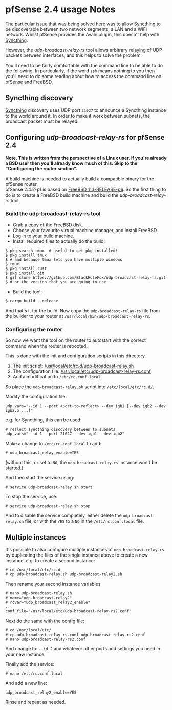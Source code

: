 # pfSense 2.4 usage Notes

The particular issue that was being solved here was to allow [Syncthing][] to
be discoverable between two network segments, a LAN and a WiFi network.
Whilst pfSense provides the Avahi plugin, this doesn't help with [Syncthing][].

However, the *udp-broadcast-relay-rs* tool allows arbitrary relaying of UDP
packets between interfaces, and this helps to solve the problem.

You'll need to be fairly comfortable with the command line to be able to do the
following.  In particularly, if the word `ssh` means nothing to you then you'll
need to do some reading about how to access the command line on pfSense and
FreeBSD.

## Syncthing discovery

[Syncthing][] discovery uses UDP port `21027` to announce a Syncthing instance
to the world around it.  In order to make it work between subnets, the
broadcast packet must be relayed.

## Configuring *udp-broadcast-relay-rs* for pfSense 2.4

**Note. This is written from the perspective of a Linux user.  If you're
already a BSD user then you'll already know much of this.  Skip to the
"Configuring the router section".**

A build machine is needed to actually build a compatible binary for the pfSense router.  
pfSense 2.4.2-p1 is based on
[FreeBSD 11.1-RELEASE-p6](https://www.freebsd.org/releases/11.1R/).
So the first thing to do is to create a FreeBSD build machine and build the
*udp-broadcast-relay-rs* tool.

### Build the udp-broadcast-relay-rs tool

* Grab a [copy](https://download.freebsd.org/ftp/releases/amd64/amd64/ISO-IMAGES/11.1/FreeBSD-11.1-RELEASE-amd64-disc1.iso) of the FreeBSD disk.
* Choose your favourite virtual machine manager, and install FreeBSD.
* Log in to your build machine.
* Install required files to actually do the build:

```shell
$ pkg search tmux  # useful to get pkg installed!
$ pkg install tmux
$ # and because tmux lets you have multiple windows
$ tmux
$ pkg install rust
$ pkg install git
$ git clone https://github.com/BlackHoleFox/udp-broadcast-relay-rs.git
$ # or the version that you are going to use.
```

* Build the tool:

```shell
$ cargo build --release
```

And that's it for the build.  Now copy the `udp-broadcast-relay-rs` file
from the builder to your router at `/usr/local/bin/udp-broadcast-relay-rs`.

### Configuring the router

So now we want the tool on the router to autostart with the correct command
when the router is rebooted.

This is done with the init and configuration scripts in this directory.

1. The init script: [/usr/local/etc/rc.d/udp-broadcast-relay.sh](udp-broadcast-relay.sh)
2. The configuration file: [/usr/local/etc/udp-broadcast-relay-rs.conf](udp-broadcast-relay-rs.conf)
3. And a modification to `/etc/rc.conf.local`.

So place the `udp-broadcast-relay.sh` script into `/etc/local/etc/rc.d/`.

Modify the configuration file:

```shell
udp_vars="--id 1 --port <port-to-reflect> --dev igb1 [--dev igb2 --dev igb2.5 ...]"
```

e.g. for Syncthing, this can be used:

```shell
# reflect syncthing discovery between to subnets
udp_vars="--id 1 --port 21027 --dev igb1 --dev igb2"
```

Make a change to `/etc/rc.conf.local` to add:

```shell
# udp_broadcast_relay_enable=YES
```

(without this, or set to `NO`, the `udp-broadcast-relay-rs` instance won't be started.)

And then start the service using:

```shell
# service udp-broadcast-relay.sh start
```

To stop the service, use:

```shell
# service udp-broadcast-relay.sh stop
```

And to disable the service completely, either delete the
`udp-broadcast-relay.sh` file, or with the `YES` to a `NO` in the
`/etc/rc.conf.local` file.

## Multiple instances

It's possible to also configure multiple instances of
`udp-broadcast-relay-rs` by duplicating the files of the single
instance above to create a new instance.  e.g. to create a second
instance:

```shell
# cd /usr/local/etc/rc.d
# cp udp-broadcast-relay.sh udp-broadcast-relay2.sh
```

Then rename your second instance variables:

```shell
# nano udp-broadcast-relay.sh
# name="udp-broadcast-relay2"
# rcvar="udp_broadcast_relay2_enable"
...
conf_file="/usr/local/etc/udp-broadcast-relay-rs2.conf"
```

Next do the same with the config file:

```shell
# cd /usr/local/etc/
# cp udp-broadcast-relay-rs.conf udp-broadcast-relay-rs2.conf
# nano udp-broadcast-relay-rs2.conf
```

And change to: `--id 2` and whatever other ports and settings you need in
your new instance.

Finally add the service:

```shell
# nano /etc/rc.conf.local
```

And add a new line:

`udp_broadcast_relay2_enable=YES`

Rinse and repeat as needed.


[Syncthing]: https://syncthing.net/
[pfSense]: https://www.pfsense.org/
